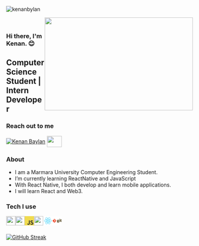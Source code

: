 <p align="left"> <img src="https://komarev.com/ghpvc/?username=kenanbylan&label=Profile Views&color=yellow&style=flat" alt="kenanbylan" /> </p>
<img src="https://media.giphy.com/media/iIqmM5tTjmpOB9mpbn/giphy.gif" align="right" width="400" height="250">
<br />

### Hi there, I'm Kenan. :blush:

## Computer Science Student | Intern Developer

### Reach out to me
<a href="https://www.linkedin.com/in/kenan-b-756ba8206/" target="blank"><img align="center" src="https://cdn.jsdelivr.net/npm/simple-icons@3.0.1/icons/linkedin.svg" alt="Kenan Baylan" height="30" width="40" /></a>
<a href = "mailto: kenan.baylan4654@gmail.com"><img align="center" src="https://simpleicons.org/icons/gmail.svg" height="30" width="40" /></a>
<br />

### About 
- I am a Marmara University Computer Engineering Student.
- I’m currently learning ReactNative and JavaScript
- With React Native, I both develop and learn mobile applications.
- I will learn React and Web3.

### Tech I use

<img align="left"  src="https://raw.githubusercontent.com/jmnote/z-icons/master/svg/c.svg" width="25" height="25" />
<img align="left" src="https://raw.githubusercontent.com/jmnote/z-icons/master/svg/java.svg" width="25" height="25" />
<img align="left" src="https://raw.githubusercontent.com/github/explore/80688e429a7d4ef2fca1e82350fe8e3517d3494d/topics/javascript/javascript.png" width="25" height="25" />
<img align="left" src="https://raw.githubusercontent.com/jmnote/z-icons/master/svg/python.svg" width="25" height="25" />
<img align="left" src="https://raw.githubusercontent.com/github/explore/80688e429a7d4ef2fca1e82350fe8e3517d3494d/topics/react/react.png" width="25" height="25" />
<img align="left" src="https://raw.githubusercontent.com/github/explore/80688e429a7d4ef2fca1e82350fe8e3517d3494d/topics/git/git.png" width="25" height="25" />

<br />
<br />

[![GitHub Streak](https://github-readme-streak-stats.herokuapp.com/?user=kenanbylan&theme=dark)](https://git.io/streak-stats)
